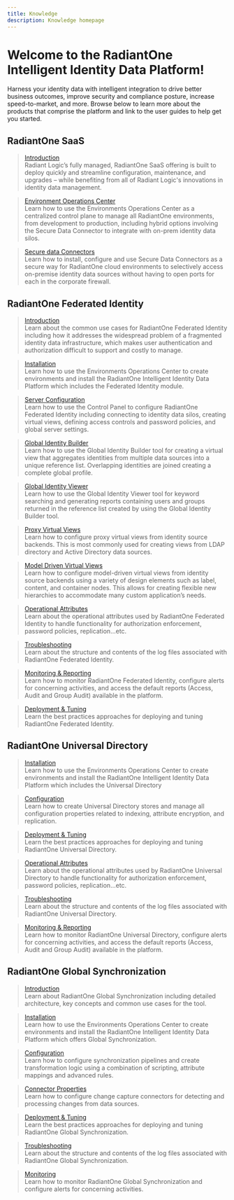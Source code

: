 ```yaml
---
title: Knowledge
description: Knowledge homepage
---
```


# Welcome to the RadiantOne Intelligent Identity Data Platform!

Harness your identity data with intelligent integration to drive better business outcomes, improve security and compliance posture, increase speed-to-market, and more. Browse below to learn more about the products that comprise the platform and link to the user guides to help get you started.

## RadiantOne SaaS

<section>
  
  > [Introduction](/)  
  > Radiant Logic’s fully managed, RadiantOne SaaS offering is built to deploy quickly and streamline configuration, maintenance, and upgrades – while benefiting from all of Radiant Logic's innovations in identity data management.
  
  > [Environment Operations Center](/)  
  > Learn how to use the Environments Operations Center as a centralized control plane to manage all RadiantOne environments, from development to production, including hybrid options involving the Secure Data Connector to integrate with on-prem identity data silos.


  > [Secure data Connectors](/)  
  > Learn how to install, configure and use Secure Data Connectors as a secure way for RadiantOne cloud environments to selectively access on-premise identity data sources without having to open ports for each in the corporate firewall.

</section>

## RadiantOne Federated Identity

<section>
  
  > [Introduction](/architect-guide/preface)  
  > Learn about the common use cases for RadiantOne Federated Identity including how it addresses the widespread problem of a fragmented identity data infrastructure, which makes user authentication and authorization difficult to support and costly to manage. 
  
  > [Installation](/)  
  > Learn how to use the Environments Operations Center to create environments and install the RadiantOne Intelligent Identity Data Platform which includes the Federated Identity module.
  
  > [Server Configuration](/sys-admin-guide/introduction)  
  > Learn how to use the Control Panel to configure RadiantOne Federated Identity including connecting to identity data silos, creating virtual views, defining access controls and password policies, and global server settings.
  
  > [Global Identity Builder](/global-identity-builder-guide/introduction)  
  > Learn how to use the Global Identity Builder tool for creating a virtual view that aggregates identities from multiple data sources into a unique reference list. Overlapping identities are joined creating a complete global profile.
  
  > [Global Identity Viewer](/global-identity-viewer-guide/01-introduction)  
  > Learn how to use the Global Identity Viewer tool for keyword searching and generating reports containing users and groups returned in the reference list created by using the Global Identity Builder tool.
  
  > [Proxy Virtual Views](/namespace-configuration-guide/01-introduction)  
  > Learn how to configure proxy virtual views from identity source backends. This is most commonly used for creating views from LDAP directory and Active Directory data sources.
  
  > [Model Driven Virtual Views](/context-builder-guide/introduction)  
  > Learn how to configure model-driven virtual views from identity source backends using a variety of design elements such as label, content, and container nodes. This allows for creating flexible new hierarchies to accommodate many custom application’s needs.
  
  > [Operational Attributes](/operational-attributes-guide/01-overview)  
  > Learn about the operational attributes used by RadiantOne Federated Identity to handle functionality for authorization enforcement, password policies, replication...etc.
  
  > [Troubleshooting](/logging-and-troubleshooting-guide/01-overview)  
  > Learn about the structure and contents of the log files associated with RadiantOne Federated Identity.
  
  > [Monitoring & Reporting](/monitoring-and-reporting-guide/01-monitoring)  
  > Learn how to monitor RadiantOne Federated Identity, configure alerts for concerning activities, and access the default reports (Access, Audit and Group Audit) available in the platform. 
  
  > [Deployment & Tuning](/deployment-and-tuning-guide/00-preface)  
  > Learn the best practices approaches for deploying and tuning RadiantOne Federated Identity.
  
</section>


## RadiantOne Universal Directory

<section>
   
  > [Installation](/)  
  > Learn how to use the Environments Operations Center to create environments and install the RadiantOne Intelligent Identity Data Platform which includes the Universal Directory
  
  > [Configuration](/namespace-configuration-guide/05-radiantone-universal-directory)  
  > Learn how to create Universal Directory stores and manage all configuration properties related to indexing, attribute encryption, and replication.
  
  > [Deployment & Tuning](/deployment-and-tuning-guide/00-preface)  
  > Learn the best practices approaches for deploying and tuning RadiantOne Universal Directory.
  
  > [Operational Attributes](/operational-attributes-guide/01-overview)  
  > Learn about the operational attributes used by RadiantOne Universal Directory to handle functionality for authorization enforcement, password policies, replication...etc.
  
  > [Troubleshooting](/logging-and-troubleshooting-guide/01-overview)  
  > Learn about the structure and contents of the log files associated with RadiantOne Universal Directory.
  
  > [Monitoring & Reporting](/monitoring-and-reporting-guide/01-monitoring)  
  > Learn how to monitor RadiantOne Universal Directory, configure alerts for concerning activities, and access the default reports (Access, Audit and Group Audit) available in the platform. 
  
</section>

## RadiantOne Global Synchronization

<section>
   
  > [Introduction](/global-sync-guide/introduction)  
  > Learn about RadiantOne Global Synchronization including detailed architecture, key concepts and common use cases for the tool.
  
  > [Installation](/)  
  > Learn how to use the Environments Operations Center to create environments and install the RadiantOne Intelligent Identity Data Platform which offers Global Synchronization. 
  
  > [Configuration](/global-sync-guide/introduction)  
  > Learn how to configure synchronization pipelines and create transformation logic using a combination of scripting, attribute mappings and advanced rules. 
  
  > [Connector Properties](/connector-properties-guide/overview)  
  > Learn how to configure change capture connectors for detecting and processing changes from data sources. 
  
  > [Deployment & Tuning](/global-sync-guide/deployment)  
  > Learn the best practices approaches for deploying and tuning RadiantOne Global Synchronization.
  
  > [Troubleshooting](/logging-and-troubleshooting-guide/05-global-synchronization)  
  > Learn about the structure and contents of the log files associated with RadiantOne Global Synchronization.
  
  > [Monitoring](/monitoring-and-reporting-guide/01-monitoring)  
  > Learn how to monitor RadiantOne Global Synchronization and configure alerts for concerning activities.
  
</section>
